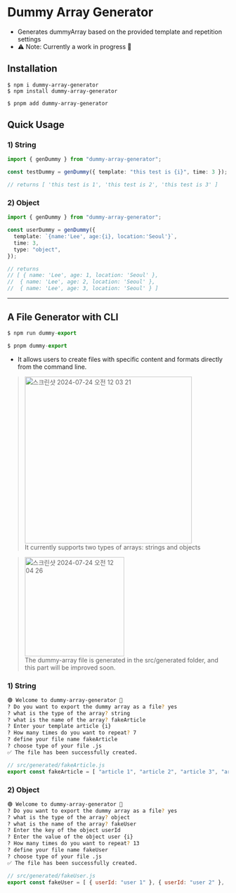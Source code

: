 
# Dummy Array Generator

- Generates dummyArray based on the provided template and repetition settings
- ⚠️ Note: Currently a work in progress 🌱

## Installation
```
$ npm i dummy-array-generator
$ npm install dummy-array-generator

$ pnpm add dummy-array-generator
```

## Quick Usage

### 1) String

```ts
import { genDummy } from "dummy-array-generator";

const testDummy = genDummy({ template: "this test is {i}", time: 3 });

// returns [ 'this test is 1', 'this test is 2', 'this test is 3' ]
```


### 2) Object

```ts
import { genDummy } from "dummy-array-generator";

const userDummy = genDummy({
  template: `{name:'Lee', age:{i}, location:'Seoul'}`,
  time: 3,
  type: "object",
});

// returns
// [ { name: 'Lee', age: 1, location: 'Seoul' },
//  { name: 'Lee', age: 2, location: 'Seoul' },
//  { name: 'Lee', age: 3, location: 'Seoul' } ]
```
<hr/>

## A File Generator with CLI

```ts
$ npm run dummy-export

$ pnpm dummy-export
```
- It allows users to create files with specific content and formats directly from the command line.

> <img width="380" alt="스크린샷 2024-07-24 오전 12 03 21" src="https://github.com/user-attachments/assets/e97c1f4d-506c-4b52-a892-ff37085254f2"> <br/>
> It currently supports two types of arrays: strings and objects 

> <img width="226" alt="스크린샷 2024-07-24 오전 12 04 26" src="https://github.com/user-attachments/assets/5eee1cd8-fac0-4126-a0f2-9f231e0472c8"> <br/>
> The dummy-array file is generated in the src/generated folder, and this part will be improved soon.
### 1) String
```sh
🟢 Welcome to dummy-array-generator 🌱
? Do you want to export the dummy array as a file? yes
? what is the type of the array? string
? what is the name of the array? fakeArticle
? Enter your template article {i}
? How many times do you want to repeat? 7
? define your file name fakeArticle
? choose type of your file .js
✅ The file has been successfully created.
```
```js
// src/generated/fakeArticle.js
export const fakeArticle = [ "article 1", "article 2", "article 3", "article 4", "article 5", "article 6", "article 7"];
```





### 2) Object

```sh
🟢 Welcome to dummy-array-generator 🌱
? Do you want to export the dummy array as a file? yes
? what is the type of the array? object
? what is the name of the array? fakeUser
? Enter the key of the object userId
? Enter the value of the object user {i}
? How many times do you want to repeat? 13
? define your file name fakeUser
? choose type of your file .js
✅ The file has been successfully created.
```

```js
// src/generated/fakeUser.js
export const fakeUser = [ { userId: "user 1" }, { userId: "user 2" }, ... { userId: "user 13" } ];
```

